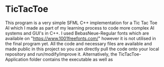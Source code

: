 # TicTacToe

This program is a very simple SFML C++ implementation for a Tic Tac Toe AI which I made as part of my learning process to code more complex AI systems and GUI's in C++. I used BebasNeue-Regular fonts which are available on "https://www.1001freefonts.com/" however it is not utilised in the final program yet. All the code and necessary files are available and made public in this project so you can directly pull the code onto your local repository and run/modify/improve it. Alternatively, the TicTacToe-Application folder contains the executable as well as
